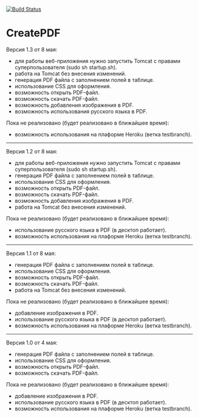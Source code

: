 [![Build Status](https://app.travis-ci.com/Loginova16/CreatePDF.svg?branch=master)](https://app.travis-ci.com/Loginova16/CreatePDF)

# CreatePDF
Версия 1.3 от 8 мая:
- для работы веб-приложения нужно запустить Tomcat с правами суперпользователя (sudo sh startup.sh).
- работа на Tomcat без внесения изменений.
- генерация PDF файла с заполнением полей в таблице.
- использование CSS для оформления.
- возможность открыть PDF-файл.
- возможность скачать PDF-файл.
- возможность добавления изображения в PDF.
- возможность использования русского языка в PDF.

Пока не реализовано (будет реализовано в ближайшее время):
- возможность использования на плаформе Heroku (ветка testbranch).
____________________________________________________________________
Версия 1.2 от 8 мая:
- для работы веб-приложения нужно запустить Tomcat с правами суперпользователя (sudo sh startup.sh).
- генерация PDF файла с заполнением полей в таблице.
- использование CSS для оформления.
- возможность открыть PDF-файл.
- возможность скачать PDF-файл.
- возможность добавления изображения в PDF.
- работа на Tomcat без внесения изменений.

Пока не реализовано (будет реализовано в ближайшее время):
- использование русского языка в PDF (в десктоп работает).
- возможность использования на плаформе Heroku (ветка testbranch).
____________________________________________________________________
Версия 1.1 от 8 мая:
- генерация PDF файла с заполнением полей в таблице.
- использование CSS для оформления.
- возможность открыть PDF-файл.
- возможность скачать PDF-файл.
- работа на Tomcat без внесения изменений.

Пока не реализовано (будет реализовано в ближайшее время):
- добавление изображения в PDF.
- использование русского языка в PDF (в десктоп работает).
- возможность использования на плаформе Heroku (ветка testbranch).
____________________________________________________________________
Версия 1.0 от 4 мая:
- генерация PDF файла с заполнением полей в таблице.
- использование CSS для оформления.
- возможность открыть PDF-файл.
- возможность скачать PDF-файл.

Пока не реализовано (будет реализовано в ближайшее время):
- добавление изображения в PDF.
- использование русского языка в PDF (в десктоп работает).
- возможность использования на плаформе Heroku (ветка testbranch).
